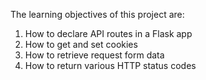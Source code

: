 The learning objectives of this project are:
1. How to declare API routes in a Flask app
2. How to get and set cookies
3. How to retrieve request form data
4. How to return various HTTP status codes
